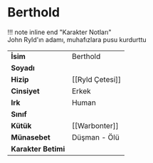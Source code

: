 # Berthold   
  
!!! note inline end "Karakter Notları"  
	John Ryld'ın adamı, muhafızlara pusu kurdurttu     
  
|  |  |  
|---|---|  
| **İsim** | Berthold |  
| **Soyadı** |  |  
| **Hizip** | [[Ryld Çetesi]] |  
| **Cinsiyet** | Erkek |  
| **Irk** | Human |  
| **Sınıf** |  |  
| **Kütük** | [[Warbonter]] |  
| **Münasebet** | Düşman - Ölü |  
| **Karakter Betimi** |  |  
  
  
